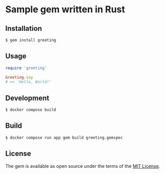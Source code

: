 # Sample gem written in Rust

## Installation

```bash
$ gem install greeting
```

## Usage

```rb
require 'greeting'

Greeting.say
# => 'Hello, World!'
```

## Development

```bash
$ docker compose build
```

## Build

```bash
$ docker compose run app gem build greeting.gemspec
```

## License

The gem is available as open source under the terms of the [MIT License](https://opensource.org/licenses/MIT).
